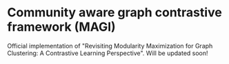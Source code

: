# Community aware graph contrastive framework (MAGI)
Official implementation of "Revisiting Modularity Maximization for Graph Clustering: A Contrastive Learning Perspective".
Will be updated soon!
